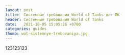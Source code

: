 ```yaml
---
layout: post
title:  Системные требования World of Tanks для ПК
header: Системные требования World of Tanks
date:   2021-10-05 15:05:26 +0700
categories: guides
thumb: wot-sistemnye-trebovaniya.jpg
---
```




123123123
